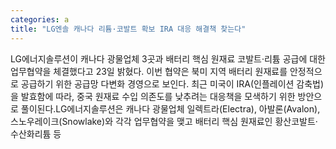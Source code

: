 ```yaml
---
categories: a
title: "LG엔솔 캐나다 리튬·코발트 확보 IRA 대응 해결책 찾는다"
---
```

LG에너지솔루션이 캐나다 광물업체 3곳과 배터리 핵심 원재료 코발트·리튬 공급에 대한 업무협약을 체결했다고 23일 밝혔다. 이번 협약은 북미 지역 배터리 원재료를 안정적으로 공급하기 위한 공급망 다변화 경영으로 보인다. 최근 미국이 IRA(인플레이션 감축법)을 발효함에 따라, 중국 원재료 수입 의존도를 낮추려는 대응책을 모색하기 위한 방안으로 풀이된다.LG에너지솔루션은 캐나다 광물업체 일렉트라(Electra), 아발론(Avalon), 스노우레이크(Snowlake)와 각각 업무협약을 맺고 배터리 핵심 원재료인 황산코발트·수산화리튬 등